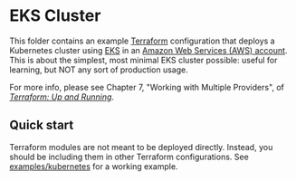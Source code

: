 # EKS Cluster

This folder contains an example [Terraform](https://www.terraform.io/) configuration that deploys a Kubernetes cluster
using [EKS](https://aws.amazon.com/eks/) in an [Amazon Web Services (AWS) account](http://aws.amazon.com/). This is
about the simplest, most minimal EKS cluster possible: useful for learning, but NOT any sort of production usage.

For more info, please see Chapter 7, "Working with Multiple Providers", of
*[Terraform: Up and Running](http://www.terraformupandrunning.com)*.

## Quick start

Terraform modules are not meant to be deployed directly. Instead, you should be including them in other Terraform
configurations. See [examples/kubernetes](../../../examples/kubernetes-eks) for a working example.